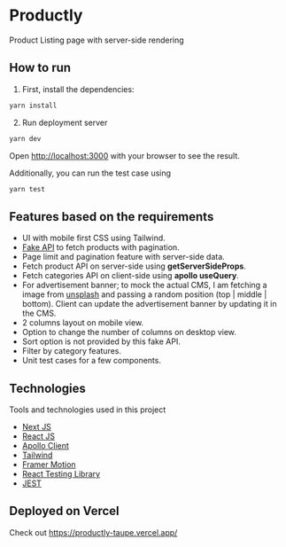 # Productly

Product Listing page with server-side rendering

## How to run

1. First, install the dependencies:

```bash
yarn install
```

2. Run deployment server
```bash
yarn dev
```

Open [http://localhost:3000](http://localhost:3000) with your browser to see the result.

Additionally, you can run the test case using
```bash
yarn test
```

## Features based on the requirements
- UI with mobile first CSS using Tailwind.
- [Fake API](https://dummyjson.com/docs/products) to fetch products with pagination.
- Page limit and pagination feature with server-side data.
- Fetch product API on server-side using **getServerSideProps**.
- Fetch categories API on client-side using **apollo useQuery**.
- For advertisement banner; to mock the actual CMS, I am fetching a image from [unsplash](https://unsplash.com/documentation) and passing a random position (top | middle | bottom). Client can update the advertisement banner by updating it in the CMS.
- 2 columns layout on mobile view.
- Option to change the number of columns on desktop view.
- Sort option is not provided by this fake API.
- Filter by category features.
- Unit test cases for a few components.

## Technologies

Tools and technologies used in this project

- [Next JS](https://nextjs.org)
- [React JS](https://reactjs.org)
- [Apollo Client](https://www.apollographql.com/docs/react)
- [Tailwind](https://tailwindcss.com)
- [Framer Motion](https://www.framer.com/motion)
- [React Testing Library](https://testing-library.com/docs/react-testing-library/intro)
- [JEST](https://jestjs.io)

## Deployed on Vercel

Check out https://productly-taupe.vercel.app/

